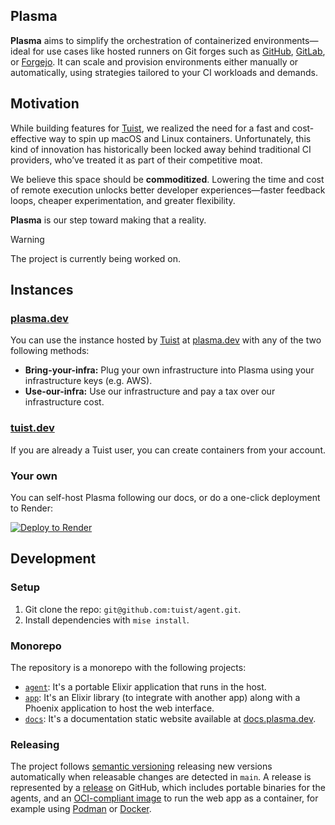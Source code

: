 ## Plasma

**Plasma** aims to simplify the orchestration of containerized environments—ideal for use cases like hosted runners on Git forges such as [GitHub](https://github.com), [GitLab](https://gitlab.com), or [Forgejo](https://forgejo.org). It can scale and provision environments either manually or automatically, using strategies tailored to your CI workloads and demands.

## Motivation

While building features for [Tuist](https://tuist.dev), we realized the need for a fast and cost-effective way to spin up macOS and Linux containers. Unfortunately, this kind of innovation has historically been locked away behind traditional CI providers, who’ve treated it as part of their competitive moat.

We believe this space should be **commoditized**. Lowering the time and cost of remote execution unlocks better developer experiences—faster feedback loops, cheaper experimentation, and greater flexibility.

**Plasma** is our step toward making that a reality.

> [!WARNING]
> The project is currently being worked on.

## Instances

### [plasma.dev](https://plasma.dev)

You can use the instance hosted by [Tuist](https://tuist.dev) at [plasma.dev](https://plasma.dev) with any of the two following methods:
- **Bring-your-infra:** Plug your own infrastructure into Plasma using your infrastructure keys (e.g. AWS).
- **Use-our-infra:** Use our infrastructure and pay a tax over our infrastructure cost.

### [tuist.dev](https://tuist.dev)

If you are already a Tuist user, you can create containers from your account.

### Your own

You can self-host Plasma following our docs, or do a one-click deployment to Render:

[![Deploy to Render](https://render.com/images/deploy-to-render-button.svg)](https://render.com/deploy)

## Development

### Setup

1. Git clone the repo: `git@github.com:tuist/agent.git`.
2. Install dependencies with `mise install`.

### Monorepo

The repository is a monorepo with the following projects:

- [`agent`](./agent): It's a portable Elixir application that runs in the host.
- [`app`](./app): It's an Elixir library (to integrate with another app) along with a Phoenix application to host the web interface.
- [`docs`](./docs): It's a documentation static website available at [docs.plasma.dev](https://docs.plasma.dev).

### Releasing

The project follows [semantic versioning](https://semver.org/) releasing new versions automatically when releasable changes are detected in `main`. A release is represented by a [release](https://github.com/tuist/plasma/releases) on GitHub, which includes portable binaries for the agents, and an [OCI-compliant image](https://github.com/orgs/tuist/packages?repo_name=plasma) to run the web app as a container, for example using [Podman](https://podman.io/) or [Docker](https://www.docker.com/).

